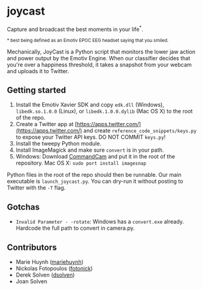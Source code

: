 # joycast
Capture and broadcast the best moments in your life<sup>*</sup>.

<sup>* best being defined as an Emotiv EPOC EEG headset saying that you smiled.</sup>

Mechanically, JoyCast is a Python script that monitors the lower jaw action and power output by the Emotiv Engine. When our classifier decides that you're over a happiness threshold, it takes a snapshot from your webcam and uploads it to Twitter.

Getting started
---------------

1. Install the Emotiv Xavier SDK and copy `edk.dll` (Windows), `libedk.so.1.0.0` (Linux), or `libedk.1.0.0.dylib` (Mac OS X) to the root of the repo.
2. Create a Twitter app at [https://apps.twitter.com/](https://apps.twitter.com/) and create `reference_code_snippets/keys.py` to expose your Twitter API keys. DO NOT COMMIT `keys.py`!
3. Install the tweepy Python module.
4. Install ImageMagick and make sure `convert` is in your path.
5. Windows: Download [CommandCam](https://batchloaf.wordpress.com/commandcam/) and put it in the root of the repository. Mac OS X: `sudo port install imagesnap`

Python files in the root of the repo should then be runnable. Our main executable is `launch_joycast.py`. You can dry-run it without posting to Twitter with the `-T` flag.

Gotchas
-------

* `Invalid Parameter - -rotate`: Windows has a `convert.exe` already. Hardcode the full path to convert in camera.py.

Contributors
------------
* Marie Huynh ([mariehuynh](https://github.com/mariehuynh))
* Nickolas Fotopoulos ([fotonick](https://github.com/fotonick))
* Derek Solven ([dsolven](https://github.com/dsolven))
* Joan Solven
